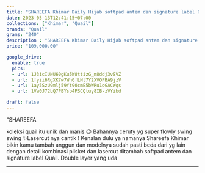 ```yaml
---
title: "SHAREEFA Khimar Daily Hijab softpad antem dan signature label Quail Hijab"
date: 2023-05-13T12:41:15+07:00
collections: ["Khimar", "Quail"]
brands: "Quail"
grams: "240"
description : "SHAREEFA Khimar Daily Hijab softpad antem dan signature label Quail Hijab"
price: "109,000.00"

google_drive:
  enable: true
  pics:
  - url: 1J3icIUNU60gKu5W8ttizG_m8ddj3vSVZ
  - url: 1fyii6RgXK7w7WnGfLNt7Y2XVOFBA9jzV
  - url: 1ay5SzU9mlj59Yt90cmE5bWRu1oGACWqs
  - url: 1Va0J72LQ7PBYsb4PSCQtuy8IB-zVYibd

draft: false
---
```


"SHAREEFA 

koleksi quail itu unik dan manis 😉 Bahannya ceruty yg super flowly swing swing ✨Lasercut nya cantik ! Kenalan dulu ya namanya Shareefa Khimar bikin kamu tambah anggun dan modelnya sudah pasti beda dari yg lain dengan detail kombinasi plisket dan lasercut ditambah softpad antem dan signature label Quail. Double layer yang uda

---    
 
